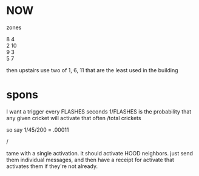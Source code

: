 # NOW


zones

 8    4  
 2   10  
 9    3  
 5    7

 then upstairs use two of 1, 6, 11 that are the least used in the building


# spons



I want a trigger every FLASHES seconds
1/FLASHES is the probability that any given cricket will activate that often
/total crickets

so say 1/45/200 = .00011



/

tame with a single activation. it should activate HOOD neighbors.
just send them individual messages, and then have a receipt for activate that activates them if they're not already.